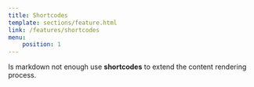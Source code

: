 ```yaml
---
title: Shortcodes
template: sections/feature.html
link: /features/shortcodes
menu:
    position: 1
---
```


Is markdown not enough use **shortcodes** to extend the content rendering process.